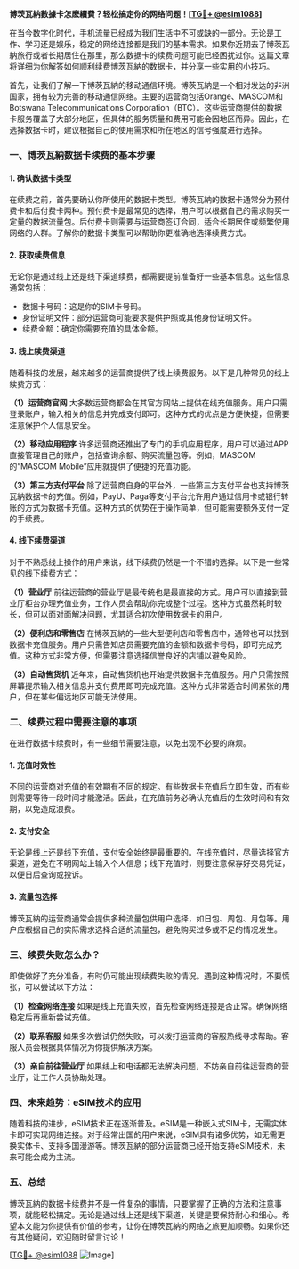 **博茨瓦納數據卡怎麽續費？轻松搞定你的网络问题！[[TG💪+ @esim1088](https://t.me/s/esim1088)]**

在当今数字化时代，手机流量已经成为我们生活中不可或缺的一部分。无论是工作、学习还是娱乐，稳定的网络连接都是我们的基本需求。如果你近期去了博茨瓦納旅行或者长期居住在那里，那么数据卡的续费问题可能已经困扰过你。这篇文章将详细为你解答如何顺利续费博茨瓦納的数据卡，并分享一些实用的小技巧。

首先，让我们了解一下博茨瓦納的移动通信环境。博茨瓦納是一个相对发达的非洲国家，拥有较为完善的移动通信网络。主要的运营商包括Orange、MASCOM和Botswana Telecommunications Corporation（BTC）。这些运营商提供的数据卡服务覆盖了大部分地区，但具体的服务质量和费用可能会因地区而异。因此，在选择数据卡时，建议根据自己的使用需求和所在地区的信号强度进行选择。

### **一、博茨瓦納数据卡续费的基本步骤**

#### **1. 确认数据卡类型**
在续费之前，首先要确认你所使用的数据卡类型。博茨瓦納的数据卡通常分为预付费卡和后付费卡两种。预付费卡是最常见的选择，用户可以根据自己的需求购买一定量的数据流量包。后付费卡则需要与运营商签订合同，适合长期居住或频繁使用网络的人群。了解你的数据卡类型可以帮助你更准确地选择续费方式。

#### **2. 获取续费信息**
无论你是通过线上还是线下渠道续费，都需要提前准备好一些基本信息。这些信息通常包括：
- 数据卡号码：这是你的SIM卡号码。
- 身份证明文件：部分运营商可能要求提供护照或其他身份证明文件。
- 续费金额：确定你需要充值的具体金额。

#### **3. 线上续费渠道**
随着科技的发展，越来越多的运营商提供了线上续费服务。以下是几种常见的线上续费方式：

**（1）运营商官网**
大多数运营商都会在其官方网站上提供在线充值服务。用户只需登录账户，输入相关的信息并完成支付即可。这种方式的优点是方便快捷，但需要注意保护个人信息安全。

**（2）移动应用程序**
许多运营商还推出了专门的手机应用程序，用户可以通过APP直接管理自己的账户，包括查询余额、购买流量包等。例如，MASCOM的“MASCOM Mobile”应用就提供了便捷的充值功能。

**（3）第三方支付平台**
除了运营商自身的平台外，一些第三方支付平台也支持博茨瓦納数据卡的充值。例如，PayU、Paga等支付平台允许用户通过信用卡或银行转账的方式为数据卡充值。这种方式的优势在于操作简单，但可能需要额外支付一定的手续费。

#### **4. 线下续费渠道**
对于不熟悉线上操作的用户来说，线下续费仍然是一个不错的选择。以下是一些常见的线下续费方式：

**（1）营业厅**
前往运营商的营业厅是最传统也是最直接的方式。用户可以直接到营业厅柜台办理充值业务，工作人员会帮助你完成整个过程。这种方式虽然耗时较长，但可以面对面解决问题，尤其适合初次使用数据卡的用户。

**（2）便利店和零售店**
在博茨瓦納的一些大型便利店和零售店中，通常也可以找到数据卡充值服务。用户只需告知店员需要充值的金额和数据卡号码，即可完成充值。这种方式非常方便，但需要注意选择信誉良好的店铺以避免风险。

**（3）自动售货机**
近年来，自动售货机也开始提供数据卡充值服务。用户只需按照屏幕提示输入相关信息并支付费用即可完成充值。这种方式非常适合时间紧张的用户，但在某些偏远地区可能无法使用。

### **二、续费过程中需要注意的事项**

在进行数据卡续费时，有一些细节需要注意，以免出现不必要的麻烦。

#### **1. 充值时效性**
不同的运营商对充值的有效期有不同的规定。有些数据卡充值后立即生效，而有些则需要等待一段时间才能激活。因此，在充值前务必确认充值后的生效时间和有效期，以免造成浪费。

#### **2. 支付安全**
无论是线上还是线下充值，支付安全始终是最重要的。在线充值时，尽量选择官方渠道，避免在不明网站上输入个人信息；线下充值时，则要注意保存好交易凭证，以便日后查询或投诉。

#### **3. 流量包选择**
博茨瓦納的运营商通常会提供多种流量包供用户选择，如日包、周包、月包等。用户应根据自己的实际需求选择合适的流量包，避免购买过多或不足的情况发生。

### **三、续费失败怎么办？**

即使做好了充分准备，有时仍可能出现续费失败的情况。遇到这种情况时，不要慌张，可以尝试以下方法：

**（1）检查网络连接**
如果是线上充值失败，首先检查网络连接是否正常。确保网络稳定后再重新尝试充值。

**（2）联系客服**
如果多次尝试仍然失败，可以拨打运营商的客服热线寻求帮助。客服人员会根据具体情况为你提供解决方案。

**（3）亲自前往营业厅**
如果线上和电话都无法解决问题，不妨亲自前往运营商的营业厅，让工作人员协助处理。

### **四、未来趋势：eSIM技术的应用**

随着科技的进步，eSIM技术正在逐渐普及。eSIM是一种嵌入式SIM卡，无需实体卡即可实现网络连接。对于经常出国的用户来说，eSIM具有诸多优势，如无需更换实体卡、支持多国漫游等。博茨瓦納的部分运营商已经开始支持eSIM技术，未来可能会成为主流。

### **五、总结**

博茨瓦納的数据卡续费并不是一件复杂的事情，只要掌握了正确的方法和注意事项，就能轻松搞定。无论是通过线上还是线下渠道，关键是要保持耐心和细心。希望本文能为你提供有价值的参考，让你在博茨瓦納的网络之旅更加顺畅。如果你还有其他疑问，欢迎随时留言讨论！

[[TG💪+ @esim1088](https://t.me/s/esim1088) ![Image](https://i.postimg.cc/4NQfJmqS/Snipaste-2025-05-13-00-14-12.png)]